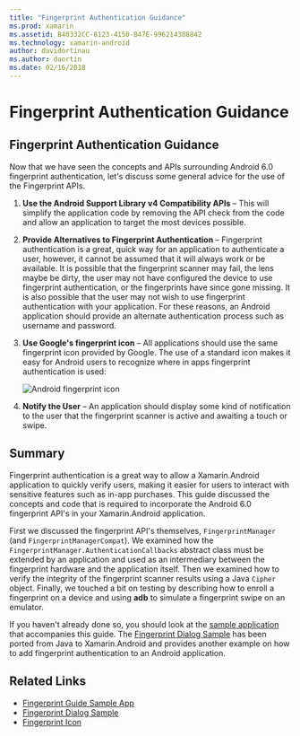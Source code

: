 ```yaml
---
title: "Fingerprint Authentication Guidance"
ms.prod: xamarin
ms.assetid: B40332CC-8123-4150-B47E-996214388842
ms.technology: xamarin-android
author: davidortinau
ms.author: daortin
ms.date: 02/16/2018
---
```


# Fingerprint Authentication Guidance

## Fingerprint Authentication Guidance

Now that we have seen the concepts and APIs surrounding Android 6.0 fingerprint authentication, let's discuss some general advice for the use of the Fingerprint APIs.

1. **Use the Android Support Library v4 Compatibility APIs** &ndash; This will simplify the application code by removing the API check from the code and allow an application to target the most devices possible.
2. **Provide Alternatives to Fingerprint Authentication** &ndash; Fingerprint authentication is a great, quick way for an application to authenticate a user, however, it cannot be assumed that it will always work or be available. It is possible that the fingerprint scanner may fail, the lens maybe be dirty, the user may not have configured the device to use fingerprint authentication, or the fingerprints have since gone missing. It is also possible that the user may not wish to use fingerprint authentication with your application. For these reasons, an Android application should provide an alternate authentication process such as username and password.
3. **Use Google's fingerprint icon** &ndash; All applications should use the same fingerprint icon provided by Google. The use of a standard icon makes it easy for Android users to recognize where in apps fingerprint authentication is used: 
    
    ![Android fingerprint icon](summary-images/ic-fp-40px.png)
    
4. **Notify the User** &ndash; An application should display some kind of notification to the user that the fingerprint scanner is active and awaiting a touch or swipe. 

## Summary

Fingerprint authentication is a great way to allow a Xamarin.Android application to quickly verify users, making it easier for users to interact with sensitive features such as in-app purchases. This guide discussed the concepts and code that is required to incorporate the Android 6.0 fingerprint API's in your Xamarin.Android application.

First we discussed the fingerprint API's themselves, `FingerprintManager` (and `FingerprintManagerCompat`). We examined how the `FingerprintManager.AuthenticationCallbacks` abstract class must be extended by an application and used as an intermediary between the fingerprint hardware and the application itself. Then we examined how to verify the integrity of the fingerprint scanner results using a Java `Cipher` object. Finally, we touched a bit on testing by describing how to enroll a fingerprint on a device and using **adb** to simulate a fingerprint swipe on an emulator. 

If you haven't already done so, you should look at the [sample application](https://github.com/xamarin/monodroid-samples/tree/master/FingerprintGuide) that accompanies this guide. The [Fingerprint Dialog Sample](/samples/xamarin/monodroid-samples/android-m-fingerprintdialog) has been ported from Java to Xamarin.Android and provides another example on how to add fingerprint authentication to an Android application.

## Related Links

- [Fingerprint Guide Sample App](https://github.com/xamarin/monodroid-samples/tree/master/FingerprintGuide)
- [Fingerprint Dialog Sample](/samples/xamarin/monodroid-samples/android-m-fingerprintdialog)
- [Fingerprint Icon](https://raw.githubusercontent.com/xamarin/monodroid-samples/master/FingerprintGuide/FingerprintSampleApp/Resources/drawable-hdpi/ic_fp_40px.png)